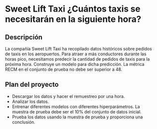 # Sweet Lift Taxi ¿Cuántos taxis se necesitarán en la siguiente hora?


## Descripción
La compañía Sweet Lift Taxi ha recopilado datos históricos sobre pedidos de taxis en los aeropuertos. Para atraer a más conductores durante las horas pico, necesitamos predecir la cantidad de pedidos de taxis para la próxima hora. Construye un modelo para dicha predicción.
La métrica RECM en el conjunto de prueba no debe ser superior a 48.

## Plan del proyecto
- Descargar los datos y hacer el remuestreo por una hora.
- Analizar los datos.
- Entrenar diferentes modelos con diferentes hiperparámetros. La muestra de prueba debe ser el 10% del conjunto de datos inicial.
- Prueba los datos usando la muestra de prueba y proporciona una conclusión.

